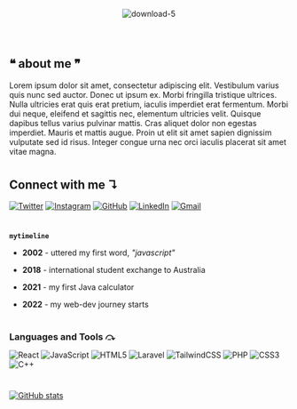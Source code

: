 <center><img align="center" src="https://i.ibb.co/XxfnXt5/download-5.png" alt="download-5" style="margin: 30px"></center>

#

## ❝ about me ❞

Lorem ipsum dolor sit amet, consectetur adipiscing elit. Vestibulum varius quis nunc sed auctor. Donec ut ipsum ex. Morbi fringilla tristique ultrices. Nulla ultricies erat quis erat pretium, iaculis imperdiet erat fermentum. Morbi dui neque, eleifend et sagittis nec, elementum ultricies velit. Quisque dapibus tellus varius pulvinar mattis. Cras aliquet dolor non egestas imperdiet. Mauris et mattis augue. Proin ut elit sit amet sapien dignissim vulputate sed id risus. Integer congue urna nec orci iaculis placerat sit amet vitae magna.

#

## __Connect with me ↴__

[![Twitter](https://img.shields.io/badge/Twitter-%231DA1F2.svg?style=for-the-badge&logo=Twitter&logoColor=white)](https://twitter.com/sal__moon) 
[![Instagram](https://img.shields.io/badge/Instagram-%23E4405F.svg?style=for-the-badge&logo=Instagram&logoColor=white)](https://instagram.com/msalman_af)
[![GitHub](https://img.shields.io/badge/github-%23121011.svg?style=for-the-badge&logo=github&logoColor=white)](https://github.com/MuhammadSalmanAlfarisi)
[![LinkedIn](https://img.shields.io/badge/linkedin-%230077B5.svg?style=for-the-badge&logo=linkedin&logoColor=white)](https://www.linkedin.com/in/muhammad-alfarisi-6aba25226)
[![Gmail](https://img.shields.io/badge/Gmail-D14836?style=for-the-badge&logo=gmail&logoColor=white)](mailto:faris.kocak@gmail.com)

#

**`mytimeline`**
- __2002__ - uttered my first word, *"javascript"*

- __2018__ - international student exchange to Australia
  
- __2021__ - my first Java calculator
  
- __2022__ - my web-dev journey starts
  
#

<h3 align="left" style="margin-bottom: 14px">Languages and Tools ⤼</h3>

![React](https://img.shields.io/badge/react-%2320232a.svg?style=for-the-badge&logo=react&logoColor=%2361DAFB)
![JavaScript](https://img.shields.io/badge/javascript-%23323330.svg?style=for-the-badge&logo=javascript&logoColor=%23F7DF1E)
![HTML5](https://img.shields.io/badge/html5-%23E34F26.svg?style=for-the-badge&logo=html5&logoColor=white)
![Laravel](https://img.shields.io/badge/laravel-%23FF2D20.svg?style=for-the-badge&logo=laravel&logoColor=white)
![TailwindCSS](https://img.shields.io/badge/tailwindcss-%2338B2AC.svg?style=for-the-badge&logo=tailwind-css&logoColor=white)
![PHP](https://img.shields.io/badge/php-%23777BB4.svg?style=for-the-badge&logo=php&logoColor=white)
![CSS3](https://img.shields.io/badge/css3-%231572B6.svg?style=for-the-badge&logo=css3&logoColor=white)
![C++](https://img.shields.io/badge/c++-%2300599C.svg?style=for-the-badge&logo=c%2B%2B&logoColor=white)

#

[![GitHub stats](https://github-readme-stats.vercel.app/api?username=MuhammadSalmanAlfarisi&show_icons=true&theme=tokyonight)](https://github.com/anuraghazra/github-readme-stats)

